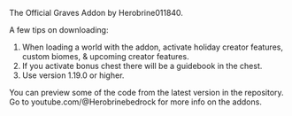The Official Graves Addon by Herobrine011840.

A few tips on downloading:
1. When loading a world with the addon, activate holiday creator features, custom biomes, & upcoming creator features.
2. If you activate bonus chest there will be a guidebook in the chest.
3. Use version 1.19.0 or higher.

You can preview some of the code from the latest version in the repository.
Go to youtube.com/@Herobrinebedrock for more info on the addons.
